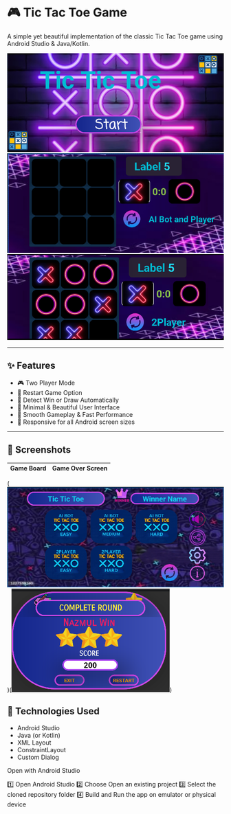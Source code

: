 # 🎮 Tic Tac Toe Game

A simple yet beautiful implementation of the classic Tic Tac Toe game using Android Studio & Java/Kotlin.

<p align="center">
  <img src="https://github.com/nazmula123/Tic-Tic_Toe-App/blob/master/Screenshot%202025-06-16%20174638.png"/>
  <img src="https://github.com/nazmula123/Tic-Tic_Toe-App/blob/master/Screenshot%202025-06-16%20174725.png"/>
  <img src="https://github.com/nazmula123/Tic-Tic_Toe-App/blob/master/Screenshot%202025-06-16%20175428.png"/>
</p>

---

## ✨ Features

- 🎮 Two Player Mode
- 🔄 Restart Game Option
- 🚫 Detect Win or Draw Automatically
- 🎨 Minimal & Beautiful User Interface
- 🚀 Smooth Gameplay & Fast Performance
- 📱 Responsive for all Android screen sizes

---

## 📸 Screenshots

| Game Board | Game Over Screen |
|------------|-------------------|
(<img src="https://github.com/nazmula123/Tic-Tic_Toe-App/blob/master/Screenshot%202025-06-16%20174652.png"/>)(<img src="https://github.com/nazmula123/Tic-Tic_Toe-App/blob/master/Screenshot%202025-06-16%20174706.png"/>)

## 🔧 Technologies Used

- Android Studio
- Java (or Kotlin)
- XML Layout
- ConstraintLayout
- Custom Dialog

Open with Android Studio

1️⃣ Open Android Studio
2️⃣ Choose Open an existing project
3️⃣ Select the cloned repository folder
4️⃣ Build and Run the app on emulator or physical device
